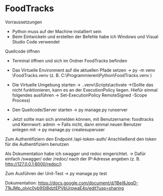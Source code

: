 # FoodTracks
Vorraussetzungen 
- Python muss auf der Machine installiert sein
- Beim Eintwickeln und erstellen der Befehle habe ich Windows und Visual Studio Code verwendet

Quellcode öffnen
- Terminal öffnen und sich im Ordner FoodTracks befinden
- Das Virtuelle Environment auf die aktuellen Pfade setzen
	-> py -m venv <Pfad von dem Repo>\FoodTracks\.venv (z. B. C:\Programmieren\Python\FoodTracks\.venv )
- Die Virtuelle Umgebung starten
	-> .\.venv\Scripts\activate
		->(Sollte das nicht funktionieren, kann es an der ExecutionPolicy liegen. Hiefür einmal folgendes ausführen -> Set-ExecutionPolicy RemoteSigned -Scope Process)
- Den Quellcode/Server starten
	-> py manage.py runserver
	
- Jetzt sollte man sich anmelden können, mit Benutzername: foodtracks und Kennwort: admin
	-> Falls nicht, dann einmal neuen Benutzer anlegen mit -> py manage.py createsuperuser  
	
Zum Authentifiziern den Endpoint /api-token-auth/
Anschließend den token für die Authentifiziern benutzen

Als Dokumentation habe ich swagger und redoc eingerichtet.
	-> Dafür einfach /swagger/ oder /redoc/ nach der IP-Adresse angeben (z. B. http://127.0.0.1:8000/redoc/)	
	
Zum Ausführen der Unit-Test
	-> py manage.py test

Dokumentation: https://docs.google.com/document/d/1BeI8JpqD-71kJMp_olvjc0vb9StBdztEPVbUrpwaE4o/edit?usp=sharing
